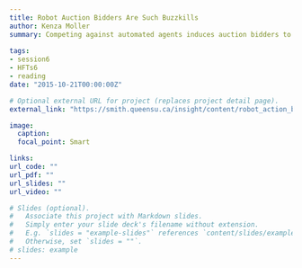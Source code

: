 ```yaml
---
title: Robot Auction Bidders Are Such Buzzkills
author: Kenza Moller
summary: Competing against automated agents induces auction bidders to skip risky behaviour. </br><i>Oct 21, 2015, Kenza Moller</i>
 
tags:
- session6
- HFTs6
- reading
date: "2015-10-21T00:00:00Z"

# Optional external URL for project (replaces project detail page).
external_link: "https://smith.queensu.ca/insight/content/robot_action_bidders_are_such_buzzkills.php"

image:
  caption: 
  focal_point: Smart

links:
url_code: ""
url_pdf: ""
url_slides: ""
url_video: ""

# Slides (optional).
#   Associate this project with Markdown slides.
#   Simply enter your slide deck's filename without extension.
#   E.g. `slides = "example-slides"` references `content/slides/example-slides.md`.
#   Otherwise, set `slides = ""`.
# slides: example
---
```


